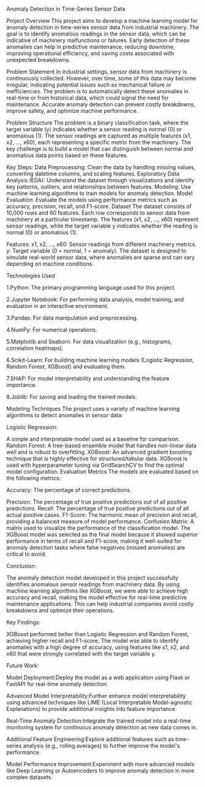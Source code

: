 Anomaly Detection in Time-Series Sensor Data

Project Overview
This project aims to develop a machine learning model for anomaly detection in time-series sensor data from industrial machinery. The goal is to identify anomalous readings in the sensor data, which can be indicative of machinery malfunctions or failures. Early detection of these anomalies can help in predictive maintenance, reducing downtime, improving operational efficiency, and saving costs associated with unexpected breakdowns.

Problem Statement
In industrial settings, sensor data from machinery is continuously collected. However, over time, some of this data may become irregular, indicating potential issues such as mechanical failure or inefficiencies. The problem is to automatically detect these anomalies in real-time or from historical data, which could signal the need for maintenance. Accurate anomaly detection can prevent costly breakdowns, improve safety, and optimize machine performance.

Problem Structure
The problem is a binary classification task, where the target variable (y) indicates whether a sensor reading is normal (0) or anomalous (1). The sensor readings are captured as multiple features (x1, x2, ..., x60), each representing a specific metric from the machinery. The key challenge is to build a model that can distinguish between normal and anomalous data points based on these features.

Key Steps:
Data Preprocessing: Clean the data by handling missing values, converting datetime columns, and scaling features.
Exploratory Data Analysis (EDA): Understand the dataset through visualizations and identify key patterns, outliers, and relationships between features.
Modeling: Use machine learning algorithms to train models for anomaly detection.
Model Evaluation: Evaluate the models using performance metrics such as accuracy, precision, recall, and F1-score.
Dataset
The dataset consists of 10,000 rows and 60 features. Each row corresponds to sensor data from machinery at a particular timestamp. The features (x1, x2, ..., x60) represent sensor readings, while the target variable y indicates whether the reading is normal (0) or anomalous (1).

Features:
x1, x2, ..., x60: Sensor readings from different machinery metrics.
y: Target variable (0 = normal, 1 = anomaly).
The dataset is designed to simulate real-world sensor data, where anomalies are sparse and can vary depending on machine conditions.

Technologies Used

1.Python: The primary programming language used for this project.

2.Jupyter Notebook: For performing data analysis, model training, and evaluation in an interactive environment.

3.Pandas: For data manipulation and preprocessing.

4.NumPy: For numerical operations.

5.Matplotlib and Seaborn: For data visualization (e.g., histograms, correlation heatmaps).

6.Scikit-Learn: For building machine learning models (Logistic Regression, Random Forest, XGBoost) and evaluating them.

7.SHAP: For model interpretability and understanding the feature importance.

8.Joblib: For saving and loading the trained models.

Modeling Techniques
The project uses a variety of machine learning algorithms to detect anomalies in sensor data:

Logistic Regression:

A simple and interpretable model used as a baseline for comparison.
Random Forest:
A tree-based ensemble model that handles non-linear data well and is robust to overfitting.
XGBoost:
An advanced gradient boosting technique that is highly effective for structured/tabular data. XGBoost is used with hyperparameter tuning via GridSearchCV to find the optimal model configuration.
Evaluation Metrics
The models are evaluated based on the following metrics:

Accuracy: The percentage of correct predictions.

Precision: The percentage of true positive predictions out of all positive predictions.
Recall: The percentage of true positive predictions out of all actual positive cases.
F1-Score: The harmonic mean of precision and recall, providing a balanced measure of model performance.
Confusion Matrix: A matrix used to visualize the performance of the classification model.
The XGBoost model was selected as the final model because it showed superior performance in terms of recall and F1-score, making it well-suited for anomaly detection tasks where false negatives (missed anomalies) are critical to avoid.

Conclusion:

The anomaly detection model developed in this project successfully identifies anomalous sensor readings from machinery data. By using machine learning algorithms like XGBoost, we were able to achieve high accuracy and recall, making the model effective for real-time predictive maintenance applications. This can help industrial companies avoid costly breakdowns and optimize their operations.

Key Findings:

XGBoost performed better than Logistic Regression and Random Forest, achieving higher recall and F1-score.
The model was able to identify anomalies with a high degree of accuracy, using features like x1, x2, and x60 that were strongly correlated with the target variable y.

Future Work:

Model Deployment:Deploy the model as a web application using Flask or FastAPI for real-time anomaly detection.

Advanced Model Interpretability:Further enhance model interpretability using advanced techniques like LIME (Local Interpretable Model-agnostic Explanations) to provide additional insights into feature importance.

Real-Time Anomaly Detection:Integrate the trained model into a real-time monitoring system for continuous anomaly detection as new data comes in.

Additional Feature Engineering:Explore additional features such as time-series analysis (e.g., rolling averages) to further improve the model's performance.

Model Performance Improvement:Experiment with more advanced models like Deep Learning or Autoencoders to improve anomaly detection in more complex datasets.
